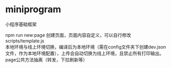 # miniprogram
小程序基础框架

npm run new:page   创建页面，页面内容自定义，可以自行修改scripts/template.js  
本地环境与线上环境切换，编译后为本地环境（需在config文件夹下创建dev.json文件，作为本地环境配置），上传会自动切换为线上环境，且禁止所有打印输出。  
page公共方法抽离（转发，下拉刷新等）

